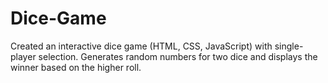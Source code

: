# Dice-Game
Created an interactive dice game (HTML, CSS, JavaScript) with single-player selection. Generates random numbers for two dice and displays the winner based on the higher roll.
